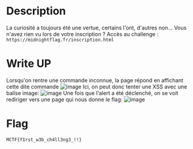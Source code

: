 # Description
La curiosité a toujours été une vertue, certains l'ont, d'autres non...
Vous n'avez rien vu lors de votre inscription ?
Accès au challenge : `https://midnightflag.fr/inscription.html`

# Write UP
Lorsqu'on rentre une commande inconnue, la page répond en affichant cette dite commande
![image](https://user-images.githubusercontent.com/39094311/116255274-60f96700-a772-11eb-9e68-04806883ac3e.png)
Ici, on peut donc tenter une XSS avec une balise image:
![image](https://user-images.githubusercontent.com/39094311/116255304-6787de80-a772-11eb-9f43-864c7498bfe8.png)
Une fois que l'alert a été déclenché, on se voit rediriger vers une page qui nous donne le flag:
![image](https://user-images.githubusercontent.com/39094311/116255318-6b1b6580-a772-11eb-9bbb-a2a42ae5dde7.png)


# Flag
`MCTF{f1rst_w3b_ch4ll3ng3_!!}`
